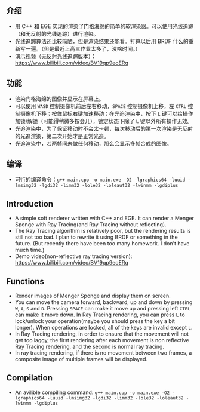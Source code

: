 ## 介绍

- 用 C++ 和 EGE 实现的渲染了门格海绵的简单的软渲染器。可以使用光线追踪（和无反射的光线追踪）进行渲染。
- 光线追踪算法还比较简陋，但是渲染结果还能看。打算以后用 BRDF 什么的重新写一遍。（但是最近上高三作业太多了，没啥时间。）
- 演示视频（无反射光线追踪版本）：https://www.bilibili.com/video/BV19qp9eoERq

## 功能

- 渲染门格海绵的图像并显示在屏幕上。
- 可以使用 `WASD` 控制摄像机前后左右移动，`SPACE` 控制摄像机上移，左 `CTRL` 控制摄像机下移；按住鼠标右键加速移动；在光追渲染中，按下 `L` 键可以给操作加锁/解锁（可能得稍微多按会儿），锁定状态下除了 `L` 键以外所有操作无效。
- 光追渲染中，为了保证移动时不会太卡顿，每次移动后的第一次渲染是无反射的光追渲染，第二次开始才是正常光追。
- 光追渲染中，若两帧间未做任何移动，那么会显示多帧合成的图像。

## 编译

- 可行的编译命令：`g++ main.cpp -o main.exe -O2 -lgraphics64 -luuid -lmsimg32 -lgdi32 -limm32 -lole32 -loleaut32 -lwinmm -lgdiplus`

## Introduction

- A simple soft renderer written with C++ and EGE. It can render a Menger Sponge with Ray Tracing(and Ray Tracing without reflecting).
- The Ray Tracing algorithm is relatively poor, but the rendering results is still not too bad. I plan to rewrite it using BRDF or something in the future. (But recently there have been too many homework. I don't have much time.)
- Demo video(non-reflective ray tracing version): https://www.bilibili.com/video/BV19qp9eoERq

## Functions
- Render images of Menger Sponge and display them on screen.
- You can move the camera forward, backward, up and down by pressing `W`, `A`, `S` and `D`. Pressing `SPACE` can make it move up and pressing left `CTRL` can make it move down. In Ray Tracing rendering, you can press `L` to lock/unlock your operation(maybe you should press the key a bit longer). When operations are locked, all of the keys are invalid except `L`.
- In Ray Tracing rendering, in order to ensure that the movement will not get too laggy, the first rendering after each movement is non reflective Ray Tracing rendering, and the second is normal ray tracing.
- In ray tracing rendering, if there is no movement between two frames, a composite image of multiple frames will be displayed.

## ‌Compilation

- An avilible compiling command: `g++ main.cpp -o main.exe -O2 -lgraphics64 -luuid -lmsimg32 -lgdi32 -limm32 -lole32 -loleaut32 -lwinmm -lgdiplus`
